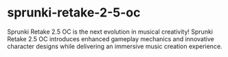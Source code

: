 # sprunki-retake-2-5-oc
Sprunki Retake 2.5 OC is the next evolution in musical creativity! Sprunki Retake 2.5 OC introduces enhanced gameplay mechanics and innovative character designs while delivering an immersive music creation experience. 
